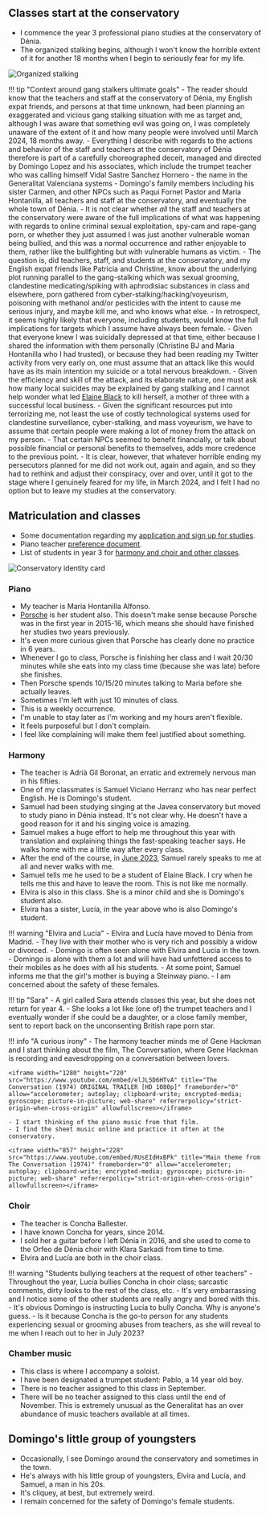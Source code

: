## Classes start at the conservatory

- I commence the year 3 professional piano studies at the conservatory of Dénia.
- The organized stalking begins, although I won't know the horrible extent of it for another 18 months when I begin to seriously fear for my life.

![Organized stalking](../../content/images/organized-stalking.png)

!!! tip "Context around gang stalkers ultimate goals"
    - The reader should know that the teachers and staff at the conservatory of Dénia, my English expat friends, and persons at that time unknown, had been planning an exaggerated and vicious gang stalking situation with me as target and, although I was aware that something evil was going on, I was completely unaware of the extent of it and how many people were involved until March 2024, 18 months away.
    - Everything I describe with regards to the actions and behavior of the staff and teachers at the conservatory of Dénia therefore is part of a carefully choreographed deceit, managed and directed by Domingo Lopez and his associates, which include the trumpet teacher who was calling himself Vidal Sastre Sanchez Hornero - the name in the Generalitat Valenciana systems - Domingo's family members including his sister Carmen, and other NPCs such as Paqui Fornet Pastor and Maria Hontanilla, all teachers and staff at the conservatory, and eventually the whole town of Dénia.
    - It is not clear whether *all* the staff and teachers at the conservatory were aware of the full implications of what was happening with regards to online criminal sexual exploitation, spy-cam and rape-gang porn, or whether they just assumed I was just another vulnerable woman being bullied, and this was a normal occurrence and rather enjoyable to them, rather like the bullfighting but with vulnerable humans as victim.
    - The question is, did teachers, staff, and students at the conservatory, and my English expat friends like Patricia and Christine, know about the underlying plot running parallel to the gang-stalking which was sexual grooming, clandestine medicating/spiking with aphrodisiac substances in class and elsewhere, porn gathered from cyber-stalking/hacking/voyeurism, poisoning with methanol and/or pesticides with the intent to cause me serious injury, and maybe kill me, and who knows what else. 
    - In retrospect, it seems highly likely that everyone, including students, would know the full implications for targets which I assume have always been female.
    - Given that everyone knew I was suicidally depressed at that time, either because I shared the information with them personally (Christine BJ and Maria Hontanilla who I had trusted), or because they had been reading my Twitter activity from very early on, one must assume that an attack like this would have as its main intention my suicide or a total nervous breakdown.
    - Given the efficiency and skill of the attack, and its elaborate nature, one must ask how many local suicides may be explained by gang stalking and I cannot help wonder what led [Elaine Black](../early-years/2008.md#working-for-elaine-black) to kill herself, a mother of three with a successful local business.
    - Given the significant resources put into terrorizing me, not least the use of costly technological systems used for clandestine surveillance, cyber-stalking, and mass voyeurism, we have to assume that certain people were making a lot of money from the attack on my person.
    - That certain NPCs seemed to benefit financially, or talk about possible financial or personal benefits to themselves, adds more credence to the previous point.
    - It is clear, however, that whatever horrible ending my persecutors planned for me did not work out, again and again, and so they had to rethink and adjust their conspiracy, over and over, until it got to the stage where I genuinely feared for my life, in March 2024, and I felt I had no option but to leave my studies at the conservatory.

## Matriculation and classes

- Some documentation regarding my [application and sign up for studies](../../content/documents/papeles-conservatorio/2022-3/application/signing-up.zip).
- Piano teacher [preference document](../../content/documents/papeles-conservatorio/2022-3/Formulari%20tria%20professorat%2022-23.pdf).
- List of students in year 3 for [harmony and choir and other classes](../../content/documents/papeles-conservatorio/2022-3/22-23%20HORARI%20a%2009.09.22%20PROVISIONAL%20PROFESSIONAL.pdf).

![Conservatory identity card](../../content/images/foto-carnet-22-23.jpg)

### Piano

- My teacher is Maria Hontanilla Alfonso. 
- [Porsche](../early-years/2013.md#meeting-porsche) is her student also. This doesn't make sense because Porsche was in the first year in 2015-16, which means she should have finished her studies two years previously.
- It's even more curious given that Porsche has clearly done no practice in 6 years.
- Whenever I go to class, Porsche is finishing her class and I wait 20/30 minutes while she eats into my class time (because she was late) before she finishes. 
- Then Porsche spends 10/15/20 minutes talking to Maria before she actually leaves. 
- Sometimes I'm left with just 10 minutes of class. 
- This is a weekly occurrence. 
- I'm unable to stay later as I'm working and my hours aren't flexible.
- It feels purposeful but I don't complain. 
- I feel like complaining will make them feel justified about something.

### Harmony

- The teacher is Adrià Gil Boronat, an erratic and extremely nervous man in his fifties.
- One of my classmates is Samuel Viciano Herranz who has near perfect English. He is Domingo's student.
- Samuel had been studying singing at the Javea conservatory but moved to study piano in Dénia instead. It's not clear why. He doesn't have a good reason for it and his singing voice is amazing. 
- Samuel makes a huge effort to help me throughout this year with translation and explaining things the fast-speaking teacher says. He walks home with me a little way after every class.
- After the end of the course, in [June 2023](../2023/june.md), Samuel rarely speaks to me at all and never walks with me. 
- Samuel tells me he used to be a student of Elaine Black. I cry when he tells me this and have to leave the room. This is not like me normally.
- Elvira is also in this class. She is a minor child and she is Domingo's student also.
- Elvira has a sister, Lucía, in the year above who is also Domingo's student.

!!! warning "Elvira and Lucía"
    - Elvira and Lucía have moved to Dénia from Madrid.
    - They live with their mother who is very rich and possibly a widow or divorced.
    - Domingo is often seen alone with Elvira and Lucía in the town.
    - Domingo is alone with them a lot and will have had unfettered access to their mobiles as he does with all his students.
    - At some point, Samuel informs me that the girl's mother is buying a Steinway piano.
    - I am concerned about the safety of these females.

!!! tip "Sara"
    - A girl called Sara attends classes this year, but she does not return for year 4.
    - She looks a lot like (one of) the trumpet teachers and I eventually wonder if she could be a daughter, or a close family member, sent to report back on the unconsenting British rape porn star.

!!! info "A curious irony"
    - The harmony teacher minds me of Gene Hackman and I start thinking about the film, The Conversation, where Gene Hackman is recording and eavesdropping on a conversation between lovers.

    <iframe width="1280" height="720" src="https://www.youtube.com/embed/elJL5D6HTvA" title="The Conversation (1974) ORIGINAL TRAILER [HD 1080p]" frameborder="0" allow="accelerometer; autoplay; clipboard-write; encrypted-media; gyroscope; picture-in-picture; web-share" referrerpolicy="strict-origin-when-cross-origin" allowfullscreen></iframe>

    - I start thinking of the piano music from that film.
    - I find the sheet music online and practice it often at the conservatory.

    <iframe width="857" height="228" src="https://www.youtube.com/embed/RUsEIdHxBPk" title="Main theme from The Conversation (1974)" frameborder="0" allow="accelerometer; autoplay; clipboard-write; encrypted-media; gyroscope; picture-in-picture; web-share" referrerpolicy="strict-origin-when-cross-origin" allowfullscreen></iframe>

### Choir

- The teacher is Concha Ballester.
- I have known Concha for years, since 2014.
- I sold her a guitar before I left Dénia in 2016, and she used to come to the Orfeo de Dénia choir with Klara Sarkadi from time to time.
- Elvira and Lucía are both in the choir class.

!!! warning "Students bullying teachers at the request of other teachers"
    - Throughout the year, Lucía bullies Concha in choir class; sarcastic comments, dirty looks to the rest of the class, etc.
    - It's very embarrassing and I notice some of the other students are really angry and bored with this.
    - It's obvious Domingo is instructing Lucía to bully Concha. Why is anyone's guess.
    - Is it because Concha is the go-to person for any students experiencing sexual or grooming abuses from teachers, as she will reveal to me when I reach out to her in July 2023?

### Chamber music

- This class is where I accompany a soloist.
- I have been designated a trumpet student: Pablo, a 14 year old boy.
- There is no teacher assigned to this class in September.
- There will be no teacher assigned to this class until the end of November. This is extremely unusual as the Generalitat has an over abundance of music teachers available at all times.

## Domingo's little group of youngsters

- Occasionally, I see Domingo around the conservatory and sometimes in the town. 
- He's always with his little group of youngsters, Elvira and Lucía, and Samuel, a man in his 20s.
- It's cliquey, at best, but extremely weird. 
- I remain concerned for the safety of Domingo's female students.
